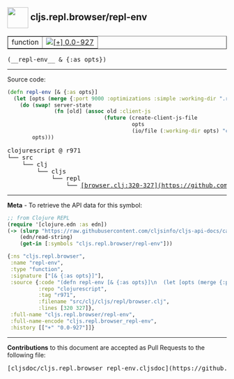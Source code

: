 ## <img width="48px" valign="middle" src="http://i.imgur.com/Hi20huC.png"> cljs.repl.browser/repl-env

 <table border="1">
<tr>

<td>function</td>
<td><a href="https://github.com/cljsinfo/cljs-api-docs/tree/0.0-927"><img valign="middle" alt="[+] 0.0-927" src="https://img.shields.io/badge/+-0.0--927-lightgrey.svg"></a> </td>
</tr>
</table>

 <samp>
(__repl-env__ & {:as opts})<br>
</samp>

---





Source code:

```clj
(defn repl-env [& {:as opts}]
  (let [opts (merge {:port 9000 :optimizations :simple :working-dir ".repl"} opts)]
    (do (swap! server-state
               (fn [old] (assoc old :client-js
                               (future (create-client-js-file
                                        opts
                                        (io/file (:working-dir opts) "client.js"))))))
        opts)))
```

 <pre>
clojurescript @ r971
└── src
    └── clj
        └── cljs
            └── repl
                └── <ins>[browser.clj:320-327](https://github.com/clojure/clojurescript/blob/r971/src/clj/cljs/repl/browser.clj#L320-L327)</ins>
</pre>


---

__Meta__ - To retrieve the API data for this symbol:

```clj
;; from Clojure REPL
(require '[clojure.edn :as edn])
(-> (slurp "https://raw.githubusercontent.com/cljsinfo/cljs-api-docs/catalog/cljs-api.edn")
    (edn/read-string)
    (get-in [:symbols "cljs.repl.browser/repl-env"]))
```

```clj
{:ns "cljs.repl.browser",
 :name "repl-env",
 :type "function",
 :signature ["[& {:as opts}]"],
 :source {:code "(defn repl-env [& {:as opts}]\n  (let [opts (merge {:port 9000 :optimizations :simple :working-dir \".repl\"} opts)]\n    (do (swap! server-state\n               (fn [old] (assoc old :client-js\n                               (future (create-client-js-file\n                                        opts\n                                        (io/file (:working-dir opts) \"client.js\"))))))\n        opts)))",
          :repo "clojurescript",
          :tag "r971",
          :filename "src/clj/cljs/repl/browser.clj",
          :lines [320 327]},
 :full-name "cljs.repl.browser/repl-env",
 :full-name-encode "cljs.repl.browser_repl-env",
 :history [["+" "0.0-927"]]}

```

---

__Contributions__ to this document are accepted as Pull Requests to the following file:

 <pre>
[cljsdoc/cljs.repl.browser_repl-env.cljsdoc](https://github.com/cljsinfo/cljs-api-docs/blob/master/cljsdoc/cljs.repl.browser_repl-env.cljsdoc)
</pre>

